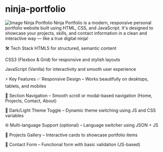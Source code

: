 # ninja-portfolio
![Image](https://github.com/user-attachments/assets/3663d51b-ba49-4d31-99cf-8fa0c567e661)
Ninja Portfolio
Ninja Portfolio is a modern, responsive personal portfolio website built using HTML, CSS, and JavaScript. It's designed to showcase your projects, skills, and contact information in a clean and interactive way — like a true digital ninja!

🛠️ Tech Stack
HTML5 for structured, semantic content

CSS3 (Flexbox & Grid) for responsive and stylish layouts

JavaScript (Vanilla) for interactivity and smooth user experience

⚡ Key Features
✅ Responsive Design – Works beautifully on desktops, tablets, and mobiles

🧩 Section Navigation – Smooth scroll or modal-based navigation (Home, Projects, Contact, About)

🎨 Dark/Light Theme Toggle – Dynamic theme switching using JS and CSS variables

🌐 Multi-language Support (optional) – Language switcher using JSON + JS

📸 Projects Gallery – Interactive cards to showcase portfolio items

💬 Contact Form – Functional form with basic validation (JS-based)
